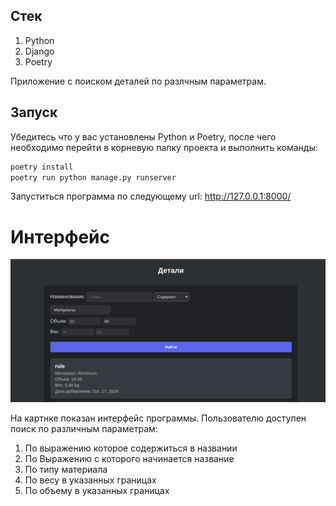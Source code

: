 ## Стек
1. Python
2. Django
3. Poetry

Приложение с поиском деталей по разлчным параметрам.

## Запуск
Убедитесь что у вас установлены Python и Poetry, после чего необходимо перейти в корневую папку проекта и выполнить команды:
```bash
poetry install
poetry run python manage.py runserver
```

Запуститься программа по следующему url: http://127.0.0.1:8000/

# Интерфейс
![alt text](image.png)

На картнке показан интерфейс программы. Пользователю доступен поиск по различным параметрам:
1. По выражению которое содержиться в названии
2. По Выражению с которого начинается название
3. По типу материала
4. По весу в указанных границах
5. По объему в указанных границах